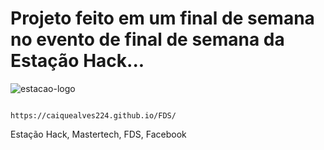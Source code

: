 # Projeto feito em um final de semana no evento de final de semana da Estação Hack...
![estacao-logo](https://user-images.githubusercontent.com/37445916/59709072-50722000-91dc-11e9-8a70-872e82b9876e.png)

                                            https://caiquealves224.github.io/FDS/

Estação Hack, Mastertech, FDS, Facebook
